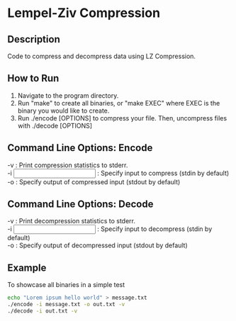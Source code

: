 # Lempel-Ziv Compression

## Description
Code to compress and decompress data using LZ Compression.

## How to Run
1. Navigate to the program directory.
2. Run "make" to create all binaries, or "make EXEC" where EXEC is the binary you would like to create.
3. Run ./encode [OPTIONS] to compress your file. Then, uncompress files with ./decode [OPTIONS]

## Command Line Options: Encode
-v : Print compression statistics to stderr.  
-i <input> : Specify input to compress (stdin by default)  
-o <output> : Specify output of compressed input (stdout by default)  

## Command Line Options: Decode
-v : Print decompression statistics to stderr.  
-i <input> : Specify input to decompress (stdin by default)  
-o <output> : Specify output of decompressed input (stdout by default)  

## Example
To showcase all binaries in a simple test
```sh
echo "Lorem ipsum hello world" > message.txt
./encode -i message.txt -o out.txt -v
./decode -i out.txt -v
```
